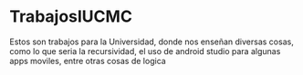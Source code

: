 # TrabajosIUCMC

<p>Estos son trabajos para la Universidad, donde nos enseñan diversas cosas, como lo que seria la recursividad, el uso de android studio para algunas apps moviles, entre otras cosas de logica </p>

